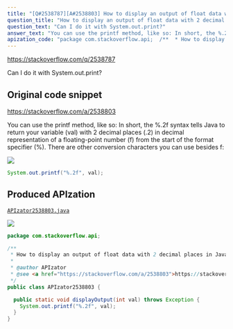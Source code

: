 ```yaml
---
title: "[Q#2538787][A#2538803] How to display an output of float data with 2 decimal places in Java?"
question_title: "How to display an output of float data with 2 decimal places in Java?"
question_text: "Can I do it with System.out.print?"
answer_text: "You can use the printf method, like so: In short, the %.2f syntax tells Java to return your variable (val) with 2 decimal places (.2) in decimal representation of a floating-point number (f) from the start of the format specifier (%). There are other conversion characters you can use besides f:"
apization_code: "package com.stackoverflow.api;  /**  * How to display an output of float data with 2 decimal places in Java?  *  * @author APIzator  * @see <a href=\"https://stackoverflow.com/a/2538803\">https://stackoverflow.com/a/2538803</a>  */ public class APIzator2538803 {    public static void displayOutput(int val) throws Exception {     System.out.printf(\"%.2f\", val);   } }"
---
```


https://stackoverflow.com/q/2538787

Can I do it with System.out.print?



## Original code snippet

https://stackoverflow.com/a/2538803

You can use the printf method, like so:
In short, the %.2f syntax tells Java to return your variable (val) with 2 decimal places (.2) in decimal representation of a floating-point number (f) from the start of the format specifier (%).
There are other conversion characters you can use besides f:

<div class="code-logo"><img src="/stackoverflow.png" /></div>

```java
System.out.printf("%.2f", val);
```

## Produced APIzation

[`APIzator2538803.java`](https://github.com/blind-papers/apization-temp-data/raw/main/search/APIzator2538803.java)

<div class="code-logo"><img src="/apizator.png" /></div>

```java
package com.stackoverflow.api;

/**
 * How to display an output of float data with 2 decimal places in Java?
 *
 * @author APIzator
 * @see <a href="https://stackoverflow.com/a/2538803">https://stackoverflow.com/a/2538803</a>
 */
public class APIzator2538803 {

  public static void displayOutput(int val) throws Exception {
    System.out.printf("%.2f", val);
  }
}

```